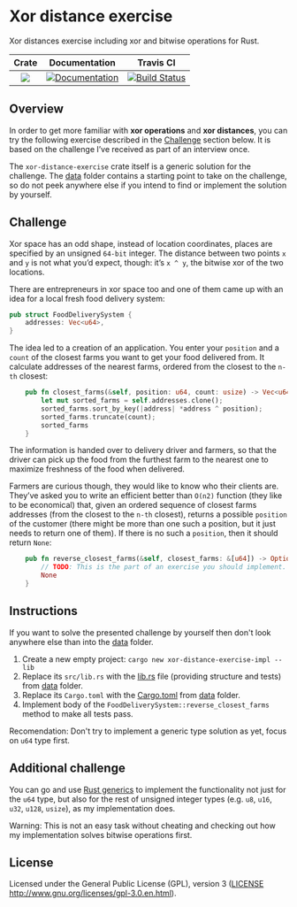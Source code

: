 # Xor distance exercise
Xor distances exercise including xor and bitwise operations for Rust.

|Crate|Documentation|Travis CI|
|:---:|:-----------:|:-------:|
|[![](http://meritbadge.herokuapp.com/xor-distance-exercise)](https://crates.io/crates/xor-distance-exercise)|[![Documentation](https://docs.rs/xor-distance-exercise/badge.svg)](https://docs.rs/xor-distance-exercise)|[![Build Status](https://travis-ci.org/dalibor-matura/xor-distance-exercise.svg?branch=master)](https://travis-ci.org/dalibor-matura/xor-distance-exercise)

## Overview
In order to get more familiar with **xor operations** and **xor distances**, you can try the following exercise described in the [Challenge](https://github.com/dalibor-matura/xor-distance-exercise#Challenge) section below. It is based on the challenge I’ve received as part of an interview once.

The `xor-distance-exercise` crate itself is a generic solution for the challenge. The [data](https://github.com/dalibor-matura/xor-distance-exercise/tree/master/data) folder contains a starting point to take on the challenge, so do not peek anywhere else if you intend to find or implement the solution by yourself.

## Challenge
Xor space has an odd shape, instead of location coordinates, places are specified by an unsigned `64-bit` integer. The distance between two points `x` and `y` is not what you’d expect, though: it’s `x ^ y`, the bitwise xor of the two locations.

There are entrepreneurs in xor space too and one of them came up with an idea for a local fresh food delivery system:
```rust
pub struct FoodDeliverySystem {
    addresses: Vec<u64>,
}
```
The idea led to a creation of an application. You enter your `position` and a `count` of the closest farms you want to get your food delivered from. It calculate addresses of the nearest farms, ordered from the closest to the `n-th` closest:
```rust
    pub fn closest_farms(&self, position: u64, count: usize) -> Vec<u64> {
        let mut sorted_farms = self.addresses.clone();
        sorted_farms.sort_by_key(|address| *address ^ position);
        sorted_farms.truncate(count);
        sorted_farms
    }
```
The information is handed over to delivery driver and farmers, so that the driver can pick up the food from the furthest farm to the nearest one to maximize freshness of the food when delivered.

Farmers are curious though, they would like to know who their clients are. They’ve asked you to write an efficient better than `O(n2)` function (they like to be economical) that, given an ordered sequence of closest farms addresses (from the closest to the `n-th` closest), returns a possible `position` of the customer (there might be more than one such a position, but it just needs to return one of them). If there is no such a `position`, then it should return `None`:
```rust
    pub fn reverse_closest_farms(&self, closest_farms: &[u64]) -> Option<u64> {
        // TODO: This is the part of an exercise you should implement.
        None
    }
```

## Instructions

If you want to solve the presented challenge by yourself then don't look anywhere else than into the [data](https://github.com/dalibor-matura/xor-distance-exercise/tree/master/data) folder.

1. Create a new empty project: `cargo new xor-distance-exercise-impl --lib`
2. Replace its `src/lib.rs` with the [lib.rs](https://github.com/dalibor-matura/xor-distance-exercise/blob/master/data/lib.rs) file (providing structure and tests) from [data](https://github.com/dalibor-matura/xor-distance-exercise/tree/master/data) folder.
3. Replace its `Cargo.toml` with the [Cargo.toml](https://github.com/dalibor-matura/xor-distance-exercise/blob/master/data/Cargo.toml) from [data](https://github.com/dalibor-matura/xor-distance-exercise/tree/master/data) folder.
4. Implement body of the `FoodDeliverySystem::reverse_closest_farms` method to make all tests pass.

Recomendation: Don't try to implement a generic type solution as yet, focus on `u64` type first.

## Additional challenge

You can go and use [Rust generics](https://doc.rust-lang.org/stable/book/2018-edition/ch10-00-generics.html) to implement the functionality not just for the `u64` type, but also for the rest of unsigned integer types (e.g. `u8`, `u16`, `u32`, `u128`, `usize`), as my implementation does.

Warning: This is not an easy task without cheating and checking out how my implementation solves bitwise operations first.

## License
Licensed under the General Public License (GPL), version 3 ([LICENSE](https://github.com/dalibor-matura/xor-distance-exercise/blob/master/LICENSE) http://www.gnu.org/licenses/gpl-3.0.en.html).
